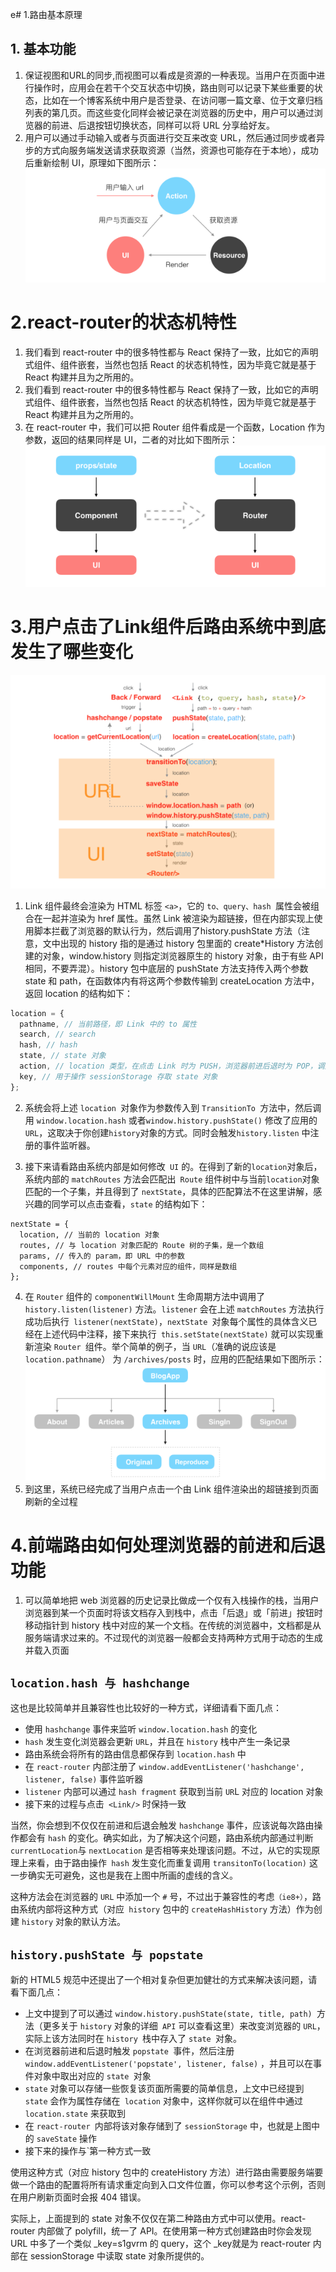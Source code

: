 e# 1.路由基本原理
## 1. 基本功能
1. 保证视图和URL的同步,而视图可以看成是资源的一种表现。当用户在页面中进行操作时，应用会在若干个交互状态中切换，路由则可以记录下某些重要的状态，比如在一个博客系统中用户是否登录、在访问哪一篇文章、位于文章归档列表的第几页。而这些变化同样会被记录在浏览器的历史中，用户可以通过浏览器的前进、后退按钮切换状态，同样可以将 URL 分享给好友。
2. 用户可以通过手动输入或者与页面进行交互来改变 URL，然后通过同步或者异步的方式向服务端发送请求获取资源（当然，资源也可能存在于本地），成功后重新绘制 UI，原理如下图所示：
![route001](/Images/route001.png)
# 2.react-router的状态机特性
1. 我们看到 react-router 中的很多特性都与 React 保持了一致，比如它的声明式组件、组件嵌套，当然也包括 React 的状态机特性，因为毕竟它就是基于 React 构建并且为之所用的。
2. 我们看到 react-router 中的很多特性都与 React 保持了一致，比如它的声明式组件、组件嵌套，当然也包括 React 的状态机特性，因为毕竟它就是基于 React 构建并且为之所用的。
3. 在 react-router 中，我们可以把 Router 组件看成是一个函数，Location 作为参数，返回的结果同样是 UI，二者的对比如下图所示：
![route002](/Images/route002.png)
# 3.用户点击了Link组件后路由系统中到底发生了哪些变化
![route003](/Images/route003.png)
1. Link 组件最终会渲染为 HTML 标签 `<a>`，它的 `to、query、hash `属性会被组合在一起并渲染为 href 属性。虽然 Link 被渲染为超链接，但在内部实现上使用脚本拦截了浏览器的默认行为，然后调用了history.pushState 方法（注意，文中出现的 history 指的是通过 history 包里面的 create*History 方法创建的对象，window.history 则指定浏览器原生的 history 对象，由于有些 API 相同，不要弄混）。history 包中底层的 pushState 方法支持传入两个参数 state 和 path，在函数体内有将这两个参数传输到 createLocation 方法中，返回 location 的结构如下：

```javascript
location = {
  pathname, // 当前路径，即 Link 中的 to 属性
  search, // search
  hash, // hash
  state, // state 对象
  action, // location 类型，在点击 Link 时为 PUSH，浏览器前进后退时为 POP，调用 replaceState 方法时为 REPLACE
  key, // 用于操作 sessionStorage 存取 state 对象
};
```

2. 系统会将上述 `location `对象作为参数传入到 `TransitionTo `方法中，然后调用 `window.location.hash` 或者`window.history.pushState()` 修改了应用的 `URL`，这取决于你创建` history `对象的方式。同时会触发`history.listen` 中注册的事件监听器。

3. 接下来请看路由系统内部是如何修改` UI` 的。在得到了新的` location `对象后，系统内部的 `matchRoutes` 方法会匹配出` Route` 组件树中与当前` location `对象匹配的一个子集，并且得到了 `nextState`，具体的匹配算法不在这里讲解，感兴趣的同学可以点击查看，`state` 的结构如下：
```
nextState = {
  location, // 当前的 location 对象
  routes, // 与 location 对象匹配的 Route 树的子集，是一个数组
  params, // 传入的 param，即 URL 中的参数
  components, // routes 中每个元素对应的组件，同样是数组
};
```
4. 在 `Router` 组件的 `componentWillMount` 生命周期方法中调用了 `history.listen(listener)` 方法。`listener` 会在上述 `matchRoutes` 方法执行成功后执行` listener(nextState)`，`nextState `对象每个属性的具体含义已经在上述代码中注释，接下来执行` this.setState(nextState)` 就可以实现重新渲染 `Router `组件。举个简单的例子，当 `URL`（准确的说应该是 `location.pathname`） 为 `/archives/posts` 时，应用的匹配结果如下图所示：
![route004](../Images/route004.png)
5. 到这里，系统已经完成了当用户点击一个由 Link 组件渲染出的超链接到页面刷新的全过程
# 4.前端路由如何处理浏览器的前进和后退功能
1. 可以简单地把 web 浏览器的历史记录比做成一个仅有入栈操作的栈，当用户浏览器到某一个页面时将该文档存入到栈中，点击「后退」或「前进」按钮时移动指针到 history 栈中对应的某一个文档。在传统的浏览器中，文档都是从服务端请求过来的。不过现代的浏览器一般都会支持两种方式用于动态的生成并载入页面
## `location.hash 与 hashchange`

这也是比较简单并且兼容性也比较好的一种方式，详细请看下面几点：

- 使用 `hashchange` 事件来监听 `window.location.hash` 的变化
- `hash` 发生变化浏览器会更新 `URL`，并且在 `history` 栈中产生一条记录
- 路由系统会将所有的路由信息都保存到 `location.hash` 中
- 在 `react-router` 内部注册了 `window.addEventListener('hashchange', listener, false)` 事件监听器
- `listener` 内部可以通过 `hash fragment` 获取到当前 `UR`L 对应的 location 对象
- 接下来的过程与点击` <Link/>` 时保持一致

当然，你会想到不仅仅在前进和后退会触发 `hashchange` 事件，应该说每次路由操作都会有 `hash` 的变化。确实如此，为了解决这个问题，路由系统内部通过判断` currentLocation `与 `nextLocation` 是否相等来处理该问题。不过，从它的实现原理上来看，由于路由操作` hash` 发生变化而重复调用 `transitonTo(location)` 这一步确实无可避免，这也是我在上图中所画的虚线的含义。

这种方法会在浏览器的 `URL` 中添加一个 `#` 号，不过出于兼容性的考虑`（ie8+）`，路由系统内部将这种方式（对应` history` 包中的 `createHashHistory` 方法）作为创建 `history` 对象的默认方法。
## `history.pushState 与 popstate`
新的 HTML5 规范中还提出了一个相对复杂但更加健壮的方式来解决该问题，请看下面几点：

- 上文中提到了可以通过 `window.history.pushState(state, title, path) `方法（更多关于 `history` 对象的详细` API` 可以查看这里）来改变浏览器的 `URL`，实际上该方法同时在 `history `栈中存入了 `state `对象。
- 在浏览器前进和后退时触发 `popstate `事件，然后注册 `window.addEventListener('popstate', listener, false)` ，并且可以在事件对象中取出对应的 `state `对象
- `state` 对象可以存储一些恢复该页面所需要的简单信息，上文中已经提到 `state` 会作为属性存储在` location` 对象中，这样你就可以在组件中通过` location.state` 来获取到
- 在 `react-router `内部将该对象存储到了 `sessionStorage` 中，也就是上图中的 `saveState` 操作
- 接下来的操作与`第一种方式一致


使用这种方式（对应 history 包中的 createHistory 方法）进行路由需要服务端要做一个路由的配置将所有请求重定向到入口文件位置，你可以参考这个示例，否则在用户刷新页面时会报 404 错误。

实际上，上面提到的 state 对象不仅仅在第二种路由方式中可以使用。react-router 内部做了 polyfill，统一了 API。在使用第一种方式创建路由时你会发现 URL 中多了一个类似 _key=s1gvrm 的 query，这个 _key就是为 react-router 内部在 sessionStorage 中读取 state 对象所提供的。